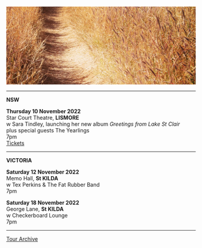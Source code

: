 ![](data/image/news/tourbanner2.jpg)

* * * * *

**NSW**

**Thursday 10 November 2022**\
Star Court Theatre, **LISMORE**\
w Sara Tindley, launching her new album *Greetings from Lake St Clair*\
plus special guests The Yearlings\
7pm\
[Tickets](https://www.starcourttheatre.com.au/events/80280)

* * * * *

**VICTORIA**

**Saturday 12 November 2022**\
Memo Hall, **St KILDA**\
w Tex Perkins & The Fat Rubber Band\
7pm

**Saturday 18 November 2022**\
George Lane, **St KILDA**\
w Checkerboard Lounge\
7pm

* * * * * 

[Tour Archive](tour/archive)
